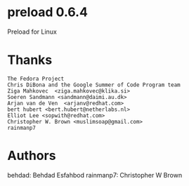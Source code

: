 # preload 0.6.4
Preload for Linux

# Thanks
````
The Fedora Project
Chris DiBona and the Google Summer of Code Program team
Ziga Mahkovec  <ziga.mahkovec@klika.si>
Soeren Sandmann <sandmann@daimi.au.dk>
Arjan van de Ven  <arjanv@redhat.com>
bert hubert <bert.hubert@netherlabs.nl>
Elliot Lee <sopwith@redhat.com>
Christopher W. Brown <muslimsoap@gmail.com>
rainmanp7
````
# Authors
behdad: Behdad Esfahbod
rainmanp7: Christopher W Brown
